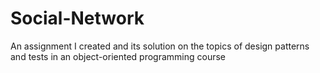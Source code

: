 # Social-Network
An assignment I created and its solution on the topics of design patterns and tests in an object-oriented programming course

